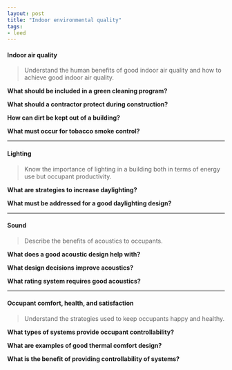 ```yaml
---
layout: post
title: "Indoor environmental quality"
tags:
- leed
---
```


#### Indoor air quality

> Understand the human benefits of good indoor air quality and how to achieve good indoor air quality.

__What should be included in a green cleaning program?__

__What should a contractor protect during construction?__

__How can dirt be kept out of a building?__

__What must occur for tobacco smoke control?__

---

#### Lighting

> Know the importance of lighting in a building both in terms of energy use but occupant productivity.

__What are strategies to increase daylighting?__

__What must be addressed for a good daylighting design?__

---

#### Sound

> Describe the benefits of acoustics to occupants.

__What does a good acoustic design help with?__

__What design decisions improve acoustics?__

__What rating system requires good acoustics?__

---

#### Occupant comfort, health, and satisfaction

> Understand the strategies used to keep occupants happy and healthy.

__What types of systems provide occupant controllability?__

__What are examples of good thermal comfort design?__

__What is the benefit of providing controllability of systems?__